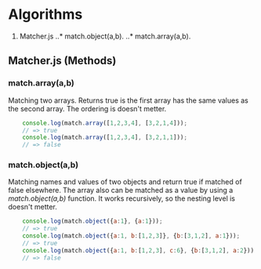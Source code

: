 # Algorithms

 1. Matcher.js
	 ..* match.object(a,b).
	 ..* match.array(a,b).

## Matcher.js (Methods)

### match.array(a,b)
Matching two arrays. Returns true is the first array has the same values as the second array. The ordering is doesn't metter.

```javascript
	console.log(match.array([1,2,3,4], [3,2,1,4]));
	// => true
	console.log(match.array([1,2,3,4], [3,2,1,1]));
	// => false
```

### match.object(a,b)
Matching names and values of two objects and return true if matched of false elsewhere. The array also can be matched as a value by using a *match.object(a,b)* function. It works recursively, so the nesting level is doesn't metter.

```javascript
	console.log(match.object({a:1}, {a:1})); 
	// => true
    console.log(match.object({a:1, b:[1,2,3]}, {b:[3,1,2], a:1}));
    // => true
    console.log(match.object({a:1, b:[1,2,3], c:6}, {b:[3,1,2], a:2}));
    // => false
```